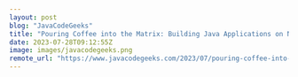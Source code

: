 ```yaml
---
layout: post
blog: "JavaCodeGeeks"
title: "Pouring Coffee into the Matrix: Building Java Applications on Neo4j"
date: 2023-07-28T09:12:55Z
image: images/javacodegeeks.png
remote_url: "https://www.javacodegeeks.com/2023/07/pouring-coffee-into-the-matrix-building-java-applications-on-neo4j.html"
---
```

